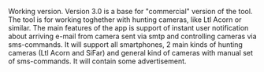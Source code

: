 Working version.
Version 3.0 is a base for "commercial" version of the tool. 
The tool is for working toghether with hunting cameras, like Ltl Acorn or similar. 
The main features of the app is support of instant user notification about 
arriving e-mail from camera sent via smtp and controlling cameras via sms-commands. 
It will support all smartphones, 2 main kinds of hunting cameras (Ltl Acorn and SiFar) 
and general kind of cameras with manual set of sms-commands. 
It will contain some advertisement.
